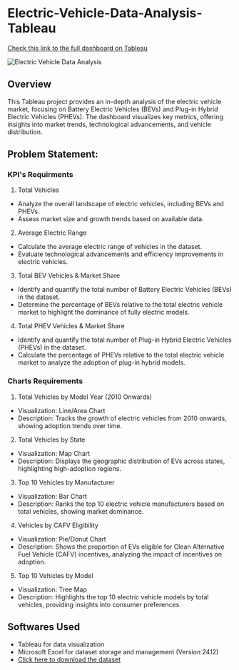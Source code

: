 # Electric-Vehicle-Data-Analysis-Tableau

[Check this link to the full dashboard on Tableau](https://public.tableau.com/views/ElectricVehicleDataAnalysis_17388488774930/Dashboard1?:language=en-US&publish=yes&:sid=&:redirect=auth&:display_count=n&:origin=viz_share_link)

![Electric Vehicle Data Analysis](https://github.com/user-attachments/assets/85d45a75-f2e5-4da6-920a-6dd29812e936)

## Overview

This Tableau project provides an in-depth analysis of the electric vehicle market, focusing on Battery Electric Vehicles (BEVs) and Plug-in Hybrid Electric Vehicles (PHEVs). The dashboard visualizes key metrics, offering insights into market trends, technological advancements, and vehicle distribution.

## Problem Statement:
### KPI's Requirments

1. Total Vehicles
- Analyze the overall landscape of electric vehicles, including BEVs and PHEVs.
- Assess market size and growth trends based on available data.

2. Average Electric Range
- Calculate the average electric range of vehicles in the dataset.
- Evaluate technological advancements and efficiency improvements in electric vehicles.

3. Total BEV Vehicles & Market Share
- Identify and quantify the total number of Battery Electric Vehicles (BEVs) in the dataset.
- Determine the percentage of BEVs relative to the total electric vehicle market to highlight the dominance of fully electric models.

4. Total PHEV Vehicles & Market Share
- Identify and quantify the total number of Plug-in Hybrid Electric Vehicles (PHEVs) in the dataset.
- Calculate the percentage of PHEVs relative to the total electric vehicle market to analyze the adoption of plug-in hybrid models.

### Charts Requirements

1. Total Vehicles by Model Year (2010 Onwards)
- Visualization: Line/Area Chart
- Description: Tracks the growth of electric vehicles from 2010 onwards, showing adoption trends over time.

2. Total Vehicles by State
- Visualization: Map Chart
- Description: Displays the geographic distribution of EVs across states, highlighting high-adoption regions.

3. Top 10 Vehicles by Manufacturer
- Visualization: Bar Chart
- Description: Ranks the top 10 electric vehicle manufacturers based on total vehicles, showing market dominance.

4. Vehicles by CAFV Eligibility
- Visualization: Pie/Donut Chart
- Description: Shows the proportion of EVs eligible for Clean Alternative Fuel Vehicle (CAFV) incentives, analyzing the impact of incentives on adoption.

5. Top 10 Vehicles by Model
- Visualization: Tree Map
- Description: Highlights the top 10 electric vehicle models by total vehicles, providing insights into consumer preferences.

## Softwares Used

- Tableau for data visualization
- Microsoft Excel for dataset storage and management (Version 2412)
- [Click here to download the dataset](https://public.tableau.com/views/ElectricVehicleDataAnalysis_17388488774930/Dashboard1?:language=en-US&publish=yes&:sid=&:redirect=auth&:display_count=n&:origin=viz_share_link)

